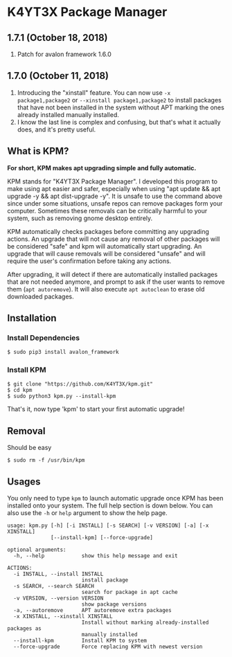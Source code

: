 # K4YT3X Package Manager

## 1.7.1 (October 18, 2018)

1. Patch for avalon framework 1.6.0

## 1.7.0 (October 11, 2018)

1. Introducing the "xinstall" feature. You can now use `-x package1,package2` or `--xinstall package1,package2` to install packages that have not been installed in the system without APT marking the ones already installed manually installed.
1. I know the last line is complex and confusing, but that's what it actually does, and it's pretty useful.

## What is KPM?

**For short, KPM makes apt upgrading simple and fully automatic.**

KPM stands for "K4YT3X Package Manager". I developed this program to make using apt easier and safer, especially when using "apt update && apt upgrade -y && apt dist-upgrade -y". It is unsafe to use the command above since under some situations, unsafe repos can remove packages form your computer. Sometimes these removals can be critically harmful to your system, such as removing gnome desktop entirely.

KPM automatically checks packages before committing any upgrading actions. An upgrade that will  not cause any removal of other packages will be considered "safe" and kpm will automatically start upgrading. An upgrade that will cause removals will be considered "unsafe" and will require the user's confirmation before taking any actions.

After upgrading, it will detect if there are automatically installed packages that are not needed anymore, and prompt to ask if the user wants to remove them (`apt autoremove`). It will also execute `apt autoclean` to erase old downloaded packages.

## Installation

### Install Dependencies

```bash
$ sudo pip3 install avalon_framework
```

### Install KPM

```
$ git clone "https://github.com/K4YT3X/kpm.git"
$ cd kpm
$ sudo python3 kpm.py --install-kpm
```

That's it, now type 'kpm' to start your first automatic upgrade!

## Removal

Should be easy

```
$ sudo rm -f /usr/bin/kpm
```

## Usages

You only need to type `kpm` to launch automatic upgrade once KPM has been installed onto your system. The full help section is down below. You can also use the `-h` or `help` argument to show the help page.

```
usage: kpm.py [-h] [-i INSTALL] [-s SEARCH] [-v VERSION] [-a] [-x XINSTALL]
              [--install-kpm] [--force-upgrade]

optional arguments:
  -h, --help            show this help message and exit

ACTIONS:
  -i INSTALL, --install INSTALL
                        install package
  -s SEARCH, --search SEARCH
                        search for package in apt cache
  -v VERSION, --version VERSION
                        show package versions
  -a, --autoremove      APT autoremove extra packages
  -x XINSTALL, --xinstall XINSTALL
                        Install without marking already-installed packages as
                        manually installed
  --install-kpm         Install KPM to system
  --force-upgrade       Force replacing KPM with newest version
```
